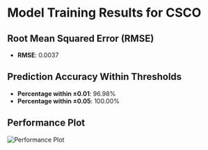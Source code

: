 # Model Training Results for CSCO

## Root Mean Squared Error (RMSE)
- **RMSE**: 0.0037

## Prediction Accuracy Within Thresholds
- **Percentage within ±0.01**: 96.98%
- **Percentage within ±0.05**: 100.00%

## Performance Plot
![Performance Plot](../imgs/CSCO.png)
